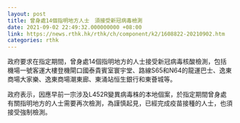 ```yaml
---
layout: post
title: 曾身處14個指明地方人士　須接受新冠病毒檢測
date: 2021-09-02 22:49:32.000000000 +08:00
link: https://news.rthk.hk/rthk/ch/component/k2/1608822-20210902.htm
categories: rthk
---
```


政府要求在指定期間，曾身處14個指明地方的人士接受新冠病毒核酸檢測，包括機場一號客運大樓登機閘口國泰貴賓室寰宇堂、路線S65和N64的龍運巴士、逸東商場大家樂、逸東商場潮東廊、東涌站恒生銀行和東薈城等。

政府表示，因應早前一宗涉及L452R變異病毒株的本地個案，於指定期間曾身處有關指明地方的人士需要再次檢測，為謹慎起見，已經完成疫苗接種的人士，也須接受強制檢測。
